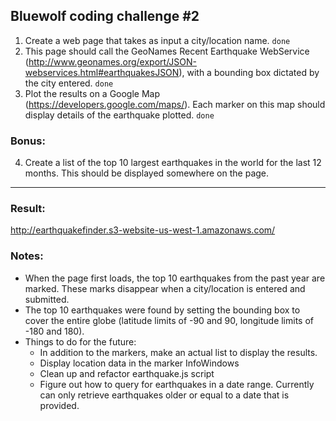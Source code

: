 ## Bluewolf coding challenge #2
1. Create a web page that takes as input a city/location name. `done`
2. This page should call the GeoNames Recent Earthquake WebService (http://www.geonames.org/export/JSON-webservices.html#earthquakesJSON), with a bounding box dictated by the city entered. `done`
3. Plot the results on a Google Map (https://developers.google.com/maps/). Each marker on this map should display details of the earthquake plotted. `done`

### Bonus:
4. Create a list of the top 10 largest earthquakes in the world for the last 12 months.  This should be displayed somewhere on the page.

---
### Result:
http://earthquakefinder.s3-website-us-west-1.amazonaws.com/

### Notes:
* When the page first loads, the top 10 earthquakes from the past year are marked.  These marks disappear when a city/location is entered and submitted.
* The top 10 earthquakes were found by setting the bounding box to cover the entire globe (latitude limits of -90 and 90, longitude limits of -180 and 180).
* Things to do for the future:
  * In addition to the markers, make an actual list to display the results.
  * Display location data in the marker InfoWindows
  * Clean up and refactor earthquake.js script
  * Figure out how to query for earthquakes in a date range.  Currently can only retrieve earthquakes older or equal to a date that is provided.
